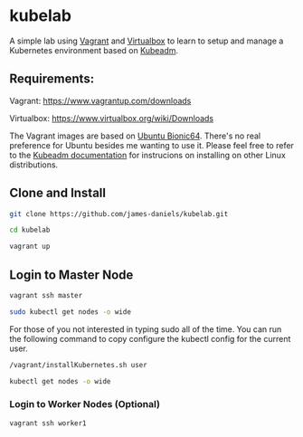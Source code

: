 # kubelab

A simple lab using [Vagrant](https://www.vagrantup.com/) and [Virtualbox](https://www.virtualbox.org/) to learn to setup and manage a Kubernetes environment based on [Kubeadm](https://kubernetes.io/docs/reference/setup-tools/kubeadm/kubeadm/).

## Requirements:

Vagrant: https://www.vagrantup.com/downloads

Virtualbox: https://www.virtualbox.org/wiki/Downloads

The Vagrant images are based on [Ubuntu Bionic64](https://app.vagrantup.com/ubuntu/boxes/bionic64). There's no real preference for Ubuntu besides me wanting to use it.  Please feel free to refer to the [Kubeadm documentation](https://kubernetes.io/docs/setup/production-environment/tools/kubeadm/install-kubeadm/#installing-kubeadm-kubelet-and-kubectl) for instrucions on installing on other Linux distributions.

## Clone and Install

```Bash
git clone https://github.com/james-daniels/kubelab.git

cd kubelab

vagrant up

```

## Login to Master Node

```Bash
vagrant ssh master

sudo kubectl get nodes -o wide
```

For those of you not interested in typing sudo all of the time. You can run the following command to copy configure the kubectl config for the current user.

```Bash
/vagrant/installKubernetes.sh user

kubectl get nodes -o wide
```

### Login to Worker Nodes (Optional)

```Bash
vagrant ssh worker1
```